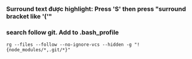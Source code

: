 ### Surround text được highlight: Press 'S' then press "surround bracket like '('"

### search follow git. Add to .bash_profile
```shell
rg --files --follow --no-ignore-vcs --hidden -g "!{node_modules/*,.git/*}"
```
